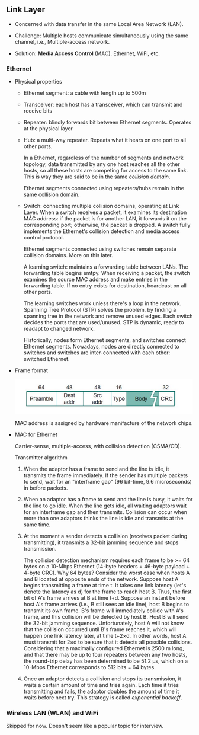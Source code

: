 ## Link Layer

- Concerned with data transfer in the same Local Area Network (LAN). 

- Challenge: Multiple hosts communicate simultaneously using the same channel, i.e., Multiple-access network.

- Solution: **Media Access Control** (MAC). Ethernet, WiFi, etc.

  

### Ethernet

- Physical properties

  - Ethernet segment: a cable with length up to 500m

  - Transceiver: each host has a transceiver, which can transmit and receive bits

  - Repeater: blindly forwards bit between Ethernet segments. Operates at the physical layer

  - Hub: a multi-way repeater. Repeats what it hears on one port to all other ports.

    In a Ethernet, regardless of the number of segments and network topology, data transmitted by any one host reaches all the other hosts, so all these hosts are competing for access to the same link. This is way they are said to be in the same *collision domain*.

    Ethernet segments connected using repeaters/hubs remain in the same collision domain.

  - Switch: connecting multiple collision domains, operating at Link Layer.  When a switch receives a packet, it examines its destination MAC address: if the packet is for another LAN, it forwards it on the corresponding port; otherwise, the packet is dropped. A switch fully implements the Ethernet's collision detection and media access control protocol.

    Ethernet segments connected using switches remain separate collision domains. More on this later.

    A learning switch: maintains a forwarding table between LANs. The forwarding table begins emtpy. When receiving a packet, the switch examines the source MAC address and make entries in the forwarding table. If no entry exists for destination, boardcast on all other ports. 

    The learning switches work unless there's a loop in the network. Spanning Tree Protocol (STP) solves the problem, by finding a spanning tree in the network and remove unused edges. Each switch decides the ports that are used/unused. STP is dynamic, ready to readapt to changed network.

    Historically, nodes form Ethernet segments, and switches connect Ethernet segments. Nowadays, nodes are directly connected to switches and switches are inter-connected with each other: switched Ethernet.

- Frame format

  ![Ethernet frame format](ethernet-frame-format.jpg)
  
  MAC address is assigned by hardware manifacture of the network chips.
  
- MAC for Ethernet

  Carrier-sense, multiple-access, with collision detection (CSMA/CD).

  Transmitter algorithm  

  1. When the adaptor has a frame to send and the line is idle, it transmits the frame immediately. If the sender has multiple packets to send, wait for an "interframe gap" (96 bit-time, 9.6 microseconds) in before packets.

  2. When an adaptor has a frame to send and the line is busy, it waits for the line to go idle. When the line gets idle, all waiting adaptors wait for an interframe gap and then transmits. Collision can occur when more than one adaptors thinks the line is idle and transmits at the same time.

  3. At the moment a sender detects a collision (receives packet during transmitting), it transmits a 32-bit jamming sequence and stops transmission.  

     The collision detection mechanism requires each frame to be >= 64 bytes on a 10-Mbps Ethernet (14-byte headers + 46-byte payload + 4-byte CRC). Why 64 bytes? Consider the worst case when hosts A and B located at opposite ends of the network. Suppose host A begins transmitting a frame at time t. It takes one link latency (let's denote the latency as d) for the frame to reach host B. Thus, the first bit of A's frame arrives at B at time t+d. Suppose an instant before host A's frame arrives (i.e., B still sees an idle line), host B begins to transmit its own frame. B's frame will immediately collide with A's frame, and this collision will be detected by host B. Host B will send the 32-bit jamming sequence. Unfortunately, host A will not know that the collision occurred until B's frame reaches it, which will happen one link latency later, at time t+2×d. In other words, host A must transmit for 2×d to be sure that it detects all possible collisions. Considering that a maximally configured Ethernet is 2500 m long, and that there may be up to four repeaters between any two hosts, the round-trip delay has been determined to be 51.2 μs, which on a 10-Mbps Ethernet corresponds to 512 bits = 64 bytes.  

  4. Once an adaptor detects a collision and stops its transmission, it waits a certain amount of time and tries again. Each time it tries transmitting and fails, the adaptor doubles the amount of time it waits before next try. This strategy is called *exponential backoff*.




### Wireless LAN (WLAN) and WiFi

Skipped for now. Doesn't seem like a popular topic for interview.
